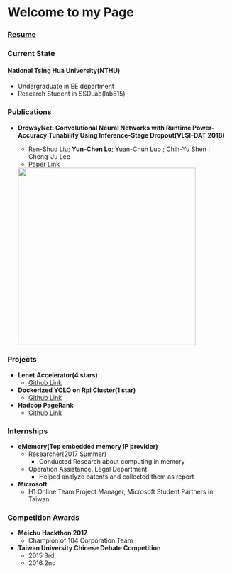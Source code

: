 # Welcome to my Page 

### [Resume](https://drive.google.com/file/d/1QGFCl5tX7kb_BmRS08KPIeKVAKxrQaK9/view?usp=sharing)

### Current State

#### National Tsing Hua University(NTHU)

- Undergraduate in EE department
- Research Student in SSDLab(lab815)

### Publications
- **DrowsyNet: Convolutional Neural Networks with Runtime Power-Accuracy Tunability Using Inference-Stage Dropout(VLSI-DAT 2018)**
    - Ren-Shuo Liu; **Yun-Chen Lo**;  Yuan-Chun Luo ;  Chih-Yu Shen ;  Cheng-Ju Lee
    - [Paper Link](https://ieeexplore.ieee.org/document/8373242/)
   
    <img src="https://i.imgur.com/n2Qj4X3.png" width="400">
  
### Projects
- **Lenet Accelerator(4 stars)**
    - [Github Link](https://github.com/jasonlo0509/Lenet_Accelerator)
- **Dockerized YOLO on Rpi Cluster(1 star)**
    - [Github Link](https://github.com/jasonlo0509/Dockerized-YOLO-on-Rpi-Cluster)
- **Hadoop PageRank**
    - [Github Link](https://github.com/jasonlo0509/Hadoop_PageRank)

### Internships
- **eMemory(Top embedded memory IP provider)**
    - Researcher(2017 Summer)
        - Conducted Research about computing in memory
    - Operation Assistance, Legal Department
        - Helped analyze patents and collected them as report
- **Microsoft**
    - H1 Online Team Project Manager, Microsoft Student Partners in Taiwan

### Competition Awards
- **Meichu Hackthon 2017**
    - Champion of 104 Corporation Team
- **Taiwan University Chinese Debate Competition**
    - 2015:3rd
    - 2016:2nd
